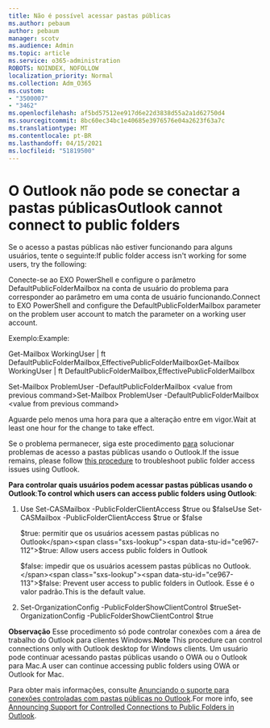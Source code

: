 ```yaml
---
title: Não é possível acessar pastas públicas
ms.author: pebaum
author: pebaum
manager: scotv
ms.audience: Admin
ms.topic: article
ms.service: o365-administration
ROBOTS: NOINDEX, NOFOLLOW
localization_priority: Normal
ms.collection: Adm_O365
ms.custom:
- "3500007"
- "3462"
ms.openlocfilehash: af5bd57512ee917d6e22d3838d55a2a1d62750d4
ms.sourcegitcommit: 8bc60ec34bc1e40685e3976576e04a2623f63a7c
ms.translationtype: MT
ms.contentlocale: pt-BR
ms.lasthandoff: 04/15/2021
ms.locfileid: "51819500"
---
```

# <a name="outlook-cannot-connect-to-public-folders"></a><span data-ttu-id="ce967-102">O Outlook não pode se conectar a pastas públicas</span><span class="sxs-lookup"><span data-stu-id="ce967-102">Outlook cannot connect to public folders</span></span>

<span data-ttu-id="ce967-103">Se o acesso a pastas públicas não estiver funcionando para alguns usuários, tente o seguinte:</span><span class="sxs-lookup"><span data-stu-id="ce967-103">If public folder access isn't working for some users, try the following:</span></span>

<span data-ttu-id="ce967-104">Conecte-se ao EXO PowerShell e configure o parâmetro DefaultPublicFolderMailbox na conta de usuário do problema para corresponder ao parâmetro em uma conta de usuário funcionando.</span><span class="sxs-lookup"><span data-stu-id="ce967-104">Connect to EXO PowerShell and configure the DefaultPublicFolderMailbox parameter on the problem user account to match the parameter on a working user account.</span></span>

<span data-ttu-id="ce967-105">Exemplo:</span><span class="sxs-lookup"><span data-stu-id="ce967-105">Example:</span></span>

<span data-ttu-id="ce967-106">Get-Mailbox WorkingUser | ft DefaultPublicFolderMailbox,EffectivePublicFolderMailbox</span><span class="sxs-lookup"><span data-stu-id="ce967-106">Get-Mailbox WorkingUser | ft DefaultPublicFolderMailbox,EffectivePublicFolderMailbox</span></span>

<span data-ttu-id="ce967-107">Set-Mailbox ProblemUser -DefaultPublicFolderMailbox \<value from previous command></span><span class="sxs-lookup"><span data-stu-id="ce967-107">Set-Mailbox ProblemUser -DefaultPublicFolderMailbox \<value from previous command></span></span>

<span data-ttu-id="ce967-108">Aguarde pelo menos uma hora para que a alteração entre em vigor.</span><span class="sxs-lookup"><span data-stu-id="ce967-108">Wait at least one hour for the change to take effect.</span></span>

<span data-ttu-id="ce967-109">Se o problema permanecer, siga este procedimento [para](https://aka.ms/pfcte) solucionar problemas de acesso a pastas públicas usando o Outlook.</span><span class="sxs-lookup"><span data-stu-id="ce967-109">If the issue remains, please follow [this procedure](https://aka.ms/pfcte) to troubleshoot public folder access issues using Outlook.</span></span>
 
<span data-ttu-id="ce967-110">**Para controlar quais usuários podem acessar pastas públicas usando o Outlook**:</span><span class="sxs-lookup"><span data-stu-id="ce967-110">**To control which users can access public folders using Outlook**:</span></span>

1.  <span data-ttu-id="ce967-111">Use Set-CASMailbox <mailboxname> -PublicFolderClientAccess $true ou $false</span><span class="sxs-lookup"><span data-stu-id="ce967-111">Use Set-CASMailbox <mailboxname> -PublicFolderClientAccess $true or $false</span></span>  
      
    <span data-ttu-id="ce967-112">$true: permitir que os usuários acessem pastas públicas no Outlook</span><span class="sxs-lookup"><span data-stu-id="ce967-112">$true: Allow users access public folders in Outlook</span></span>  
      
    <span data-ttu-id="ce967-113">$false: impedir que os usuários acessem pastas públicas no Outlook.</span><span class="sxs-lookup"><span data-stu-id="ce967-113">$false: Prevent user access to public folders in Outlook.</span></span> <span data-ttu-id="ce967-114">Esse é o valor padrão.</span><span class="sxs-lookup"><span data-stu-id="ce967-114">This is the default value.</span></span>  
        
2.  <span data-ttu-id="ce967-115">Set-OrganizationConfig -PublicFolderShowClientControl $true</span><span class="sxs-lookup"><span data-stu-id="ce967-115">Set-OrganizationConfig -PublicFolderShowClientControl $true</span></span>   
      
<span data-ttu-id="ce967-116">**Observação** Esse procedimento só pode controlar conexões com a área de trabalho do Outlook para clientes Windows.</span><span class="sxs-lookup"><span data-stu-id="ce967-116">**Note** This procedure can control connections only with Outlook desktop for Windows clients.</span></span> <span data-ttu-id="ce967-117">Um usuário pode continuar acessando pastas públicas usando o OWA ou o Outlook para Mac.</span><span class="sxs-lookup"><span data-stu-id="ce967-117">A user can continue accessing public folders using OWA or Outlook for Mac.</span></span>
 
<span data-ttu-id="ce967-118">Para obter mais informações, consulte [Anunciando o suporte para conexões controladas com pastas públicas no Outlook](https://aka.ms/controlpf).</span><span class="sxs-lookup"><span data-stu-id="ce967-118">For more info, see [Announcing Support for Controlled Connections to Public Folders in Outlook](https://aka.ms/controlpf).</span></span>